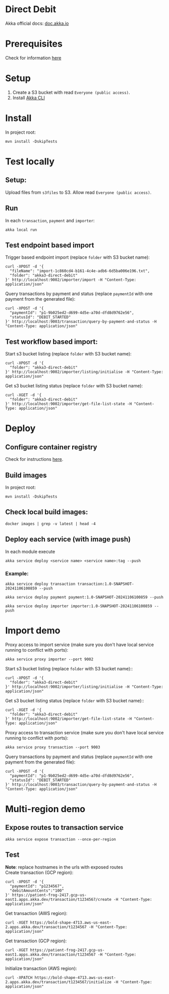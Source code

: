 # Direct Debit 
Akka official docs: [doc.akka.io](https://doc.akka.io/)
# Prerequisites
Check for information [here](https://doc.akka.io/java/index.html#_prerequisites)
# Setup
1. Create a S3 bucket with read `Everyone (public access)`.
2. Install [Akka CLI](https://doc.akka.io/reference/cli/installation.html)
# Install
In project root:
```shell
mvn install -DskipTests
```
# Test locally
## Setup:

Upload files from `s3files` to S3. Allow read `Everyone (public access)`.

## Run
In each `transaction`, `payment` and `importer`:
```shell
akka local run
```
## Test endpoint based import
Trigger based endpoint import (replace `folder` with S3 bucket name):
```shell
curl -XPOST -d '{
  "fileName": "import-1c860cd4-b161-4c4e-adb6-6d5ba006e196.txt",
  "folder": "akka3-direct-debit"
}' http://localhost:9002/importer/import -H "Content-Type: application/json"
```

Query transactions by payment and status (replace `paymentId` with one payment from the generated file):
```shell
curl -XPOST -d '{
  "paymentId": "p1-9b025ed2-d699-4d5e-a70d-dfd8d9762e56",
  "statusId": "DEBIT_STARTED"
}' http://localhost:9003/transaction/query-by-payment-and-status -H "Content-Type: application/json"
```

## Test workflow based import:
Start s3 bucket listing (replace `folder` with S3 bucket name):
```shell
curl -XPOST -d '{
  "folder": "akka3-direct-debit"
}' http://localhost:9002/importer/listing/initialise -H "Content-Type: application/json"
```
Get s3 bucket listing status (replace `folder` with S3 bucket name):
```shell
curl -XGET -d '{
  "folder": "akka3-direct-debit"
}' http://localhost:9002/importer/get-file-list-state -H "Content-Type: application/json"
```
# Deploy
## Configure container registry
Check for instructions [here](https://doc.akka.io/snapshots/akka-documentation/operations/projects/container-registries.html).
## Build images
In project root:
```shell
mvn install -DskipTests
```
## Check local build images:
```shell
docker images | grep -v latest | head -4
```
## Deploy each service (with image push)
In each module execute
```shell
akka service deploy <service name> <service name>:tag --push
```
### Example: 
```shell
akka service deploy transaction transaction:1.0-SNAPSHOT-20241106100859 --push
```
```shell
akka service deploy payment payment:1.0-SNAPSHOT-20241106100859 --push
```
```shell
akka service deploy importer importer:1.0-SNAPSHOT-20241106100859 --push
```
# Import demo
Proxy access to import service (make sure you don't have local service running to conflict with ports):
```shell
akka service proxy importer --port 9002
```
Start s3 bucket listing (replace `folder` with S3 bucket name)::
```shell
curl -XPOST -d '{
  "folder": "akka3-direct-debit"
}' http://localhost:9002/importer/listing/initialise -H "Content-Type: application/json"
```

Get s3 bucket listing status (replace `folder` with S3 bucket name)::
```shell
curl -XGET -d '{
  "folder": "akka3-direct-debit"
}' http://localhost:9002/importer/get-file-list-state -H "Content-Type: application/json"
```

Proxy access to transaction service (make sure you don't have local service running to conflict with ports):
```shell
akka service proxy transaction --port 9003
```

Query transactions by payment and status (replace `paymentId` with one payment from the generated file):
```shell
curl -XPOST -d '{
  "paymentId": "p1-9b025ed2-d699-4d5e-a70d-dfd8d9762e56",
  "statusId": "DEBIT_STARTED"
}' http://localhost:9003/transaction/query-by-payment-and-status -H "Content-Type: application/json"
```

# Multi-region demo
## Expose routes to transaction service

```shell
akka service expose transaction --once-per-region
```

## Test
**Note**: replace hostnames in the urls with exposed routes<br>
Create transaction (GCP region):
```shell
curl -XPOST -d '{
  "paymentId": "p1234567",
  "debitAmountCents":"100"
}' https://patient-frog-2417.gcp-us-east1.apps.akka.dev/transaction/t1234567/create -H "Content-Type: application/json"
```
Get transaction (AWS region):
```shell
curl -XGET https://bold-shape-4713.aws-us-east-2.apps.akka.dev/transaction/t1234567 -H "Content-Type: application/json"
```
Get transaction (GCP region):
```shell
curl -XGET https://patient-frog-2417.gcp-us-east1.apps.akka.dev/transaction/t1234567 -H "Content-Type: application/json"
```
Initialize transaction (AWS region):
```shell
curl -XPATCH https://bold-shape-4713.aws-us-east-2.apps.akka.dev/transaction/t1234567/initialize -H "Content-Type: application/json"
```